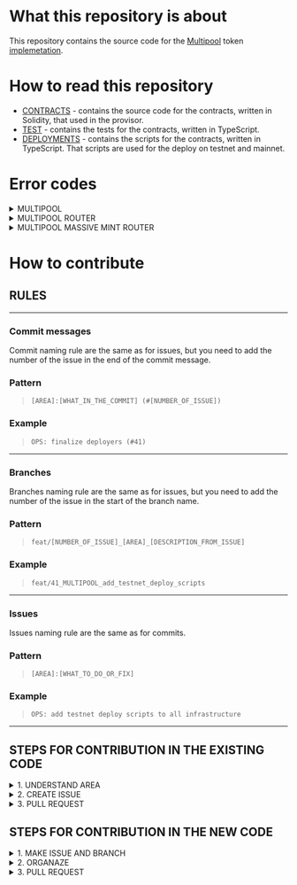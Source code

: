 # What this repository is about

This repository contains the source code for the [Multipool](https://arcanum.to/whitepaper.pdf) token [implemetation](https://github.com/provisorDAO/core-contracts/blob/master/contracts/etf/Multipool.sol). 

# How to read this repository

- [CONTRACTS](https://github.com/provisorDAO/core-contracts/tree/master/contracts) - contains the source code for the contracts, written in Solidity, that used in the provisor.
- [TEST](https://github.com/provisorDAO/core-contracts/tree/master/test) - contains the tests for the contracts, written in TypeScript.
- [DEPLOYMENTS](https://github.com/provisorDAO/core-contracts/tree/master/scripts) - contains the scripts for the contracts, written in TypeScript. That scripts are used for the deploy on testnet and mainnet.

# Error codes

<details>
    <summary> MULTIPOOL </summary> All messages are in format "MULTIPOOL: error_code"

| Error code | description | Reason |
| --- | --- | --- |
| DO | Deviation of asset overflows limit | Probably you are trying to perform an action that depegs pool too much | 
| QE | Burn quantity exceeded | Your action tries to take out more quantity than multipoll has | 
| ZS | Zero share | This error can appear if there is zero shares to mint by your action | 
| ZQ | Zero quantity | This error can appear if there is zero quantity but method requires it to be non zero | 
| CF | Curve calculation failed | This error is probably unreachable and means that there are no proper quantity on curve | 
| ZP | Zero price | Prive of the asset that is used by the action is unset | 
| ZT | Zero target share | Target share of the asset that is used by the action is unset or zero (reduced) | 
| IQ | Insufficient quantity | Operation requires more tokens to supply to contract | 
| SA | Same assets | Probably you are trying to swap token on itself | 
| PA | Price authority only | This operation requires you to have price setting permissions | 
| TA | Target share authority only | This operation requires you to have target share setting permissions | 
| WA | Withdraw authority only | This operation requires you to have withdrawal permissions | 
| TF | Token transfer failed | This error occures if transfer of ERC20 token returns false | 
| IA | Invalid authority | Occures if zero address is specified as an authority | 
| IP | Is paused | Occures if contract is stopped | 
| IA | Is audited | Occures if contract is marked as audited | 
| IL | Insufficient assets list | Occures if provided assets array is not full | 
</details>
<details>
    <summary> MULTIPOOL ROUTER </summary> All messages are in format "MULTIPOOL_ROUTER: error_code"

| Error code | description | Reason |
| --- | --- | --- |
| SE | Slippage exceeded | Transaction's quantity doesn't suit provided slippage | 
| DE | Deadline exceeded | Specified deadline exceeded | 
| NS | No shares | Etf doesn't have any shares minted, router can't work with this, you need to make price initialising manually through multipool | 
</details>
<details>
    <summary> MULTIPOOL MASSIVE MINT ROUTER </summary> All messages are in format "MULTIPOOL_MASS_ROUTER: error_code"

| Error code | description | Reason |
| --- | --- | --- |
| IA | Insufficcient address | Adress from the list of calls is not permitted to be called | 
| CF | Contract call failed | Contract call that was performed inside failed | 
| SE | Min share exceeded | Share sleepage exceeded | 
</details>

# How to contribute

## RULES
-----------------
### Commit messages
Commit naming rule are the same as for issues, but you need to add the number of the issue in the end of the commit message.

### Pattern
>`[AREA]:[WHAT_IN_THE_COMMIT] (#[NUMBER_OF_ISSUE])`

### Example
>`OPS: finalize deployers (#41)`

-----------------
### Branches
Branches naming rule are the same as for issues, but you need to add the number of the issue in the start of the branch name.

### Pattern
>`feat/[NUMBER_OF_ISSUE]_[AREA]_[DESCRIPTION_FROM_ISSUE]`

### Example
>`feat/41_MULTIPOOL_add_testnet_deploy_scripts`

-----------------

### Issues
Issues naming rule are the same as for commits.

### Pattern
>`[AREA]:[WHAT_TO_DO_OR_FIX]`

### Example
>`OPS: add testnet deploy scripts to all infrastructure`

____________________


## STEPS FOR CONTRIBUTION IN THE EXISTING CODE

<details>
    <summary> 1. UNDERSTAND AREA </summary> Understand in which part of the contracts there is a code that you want to change

| Area | Description |
| --- | --- |
| Multipool | The Multipool token core contract|
| MultipoolMath | The code part responsible for all multipool mathemathical computations |
| MultipoolRouter | Router contract that is used to get dafault interactions with core |
| OPS | The deployers, actions and tools |
| FOUNDRY | For foundry things like adding libraries |
    
</details>

<details>
    <summary> 2. CREATE ISSUE </summary> Create a new issue in the repository with the description of the problem and the solution.
    Then make new branch from the master branch with the name of the issue.
</details>

<details>
    <summary> 3. PULL REQUEST </summary> Make changes in the code and commit them.
    Then open a pull request to the master branch. After that, the pull request will be reviewed and <strong>rebased</strong>.
</details>

## STEPS FOR CONTRIBUTION IN THE NEW CODE

<details>
    <summary> 1. MAKE ISSUE AND BRANCH </summary> 
    <p>Create a new issue in the repository with the description of the problem and the solution.</p>
    <p>Then make new branch from the master branch with the name of the issue.</p>
</details>

<details>
    <summary> 2. ORGANAZE </summary> 
    <p>
        Make a new folder in the <strong>contracts</strong> folder with the name of the new part of provisior.
    </p>
    <p>
        Then make a new folder in the <strong>test</strong> folder with the name of the new code. With test cases for the new code.
    </p>
    <p>
        Then make a new folder in the <strong>deployments</strong> folder with the name of the new code. With deployers and verifiers.
    </p>
</details>

<details>
    <summary> 3. PULL REQUEST </summary>
    <p>Make changes in the code and commit them.</p>
    <p>Then open a pull request to the master branch. After that, the pull request will be reviewed and <strong>rebased</strong>.</p>
</details>
